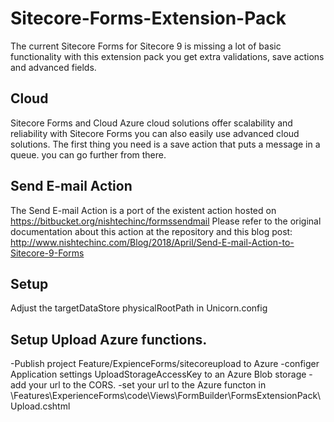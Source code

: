 # Sitecore-Forms-Extension-Pack
The current Sitecore Forms for Sitecore 9 is missing a lot of basic functionality with this extension pack you get extra validations, save actions and advanced fields.

## Cloud
Sitecore Forms and Cloud
Azure cloud solutions offer scalability and reliability with Sitecore Forms you can also easily use advanced cloud solutions. The first thing you need is a save action that puts a message in a queue. you can go further from there.

## Send E-mail Action
The Send E-mail Action is a port of the existent action hosted on https://bitbucket.org/nishtechinc/formssendmail
Please refer to the original documentation about this action at the repository and this blog post: 
http://www.nishtechinc.com/Blog/2018/April/Send-E-mail-Action-to-Sitecore-9-Forms

## Setup
Adjust the targetDataStore physicalRootPath in Unicorn.config

## Setup Upload Azure functions.
-Publish project Feature/ExpienceForms/sitecoreupload to Azure
-configer Application settings UploadStorageAccessKey to an Azure Blob storage
-add your url to the CORS.
-set your url to the Azure functon in \Features\ExperienceForms\code\Views\FormBuilder\FormsExtensionPack\Upload.cshtml